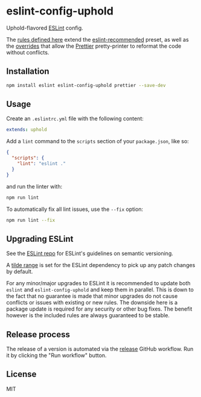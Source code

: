 # eslint-config-uphold

Uphold-flavored [ESLint](https://eslint.org/) config.

The [rules defined here](https://github.com/uphold/eslint-config-uphold/blob/master/src/index.js)
extend the [eslint-recommended](https://github.com/eslint/eslint/blob/master/conf/eslint-recommended.js) preset,
as well as the [overrides](https://github.com/prettier/eslint-config-prettier/blob/master/index.js)
that allow the [Prettier](https://prettier.io) pretty-printer to reformat the code without conflicts.

## Installation

```sh
npm install eslint eslint-config-uphold prettier --save-dev
```

## Usage

Create an `.eslintrc.yml` file with the following content:

```yaml
extends: uphold
```

Add a `lint` command to the `scripts` section of your `package.json`, like so:

```json
{
  "scripts": {
    "lint": "eslint ."
  }
}
```

and run the linter with:

```sh
npm run lint
```

To automatically fix all lint issues, use the `--fix` option:

```sh
npm run lint --fix
```

## Upgrading ESLint

See the [ESLint repo](https://github.com/eslint/eslint#semantic-versioning-policy) for ESLint's guidelines on semantic versioning.

A [tilde range](https://docs.npmjs.com/cli/v6/using-npm/semver#tilde-ranges-123-12-1) is set for the ESLint dependency to pick up any patch changes by default.

For any minor/major upgrades to ESLint it is recommended to update both `eslint` and `eslint-config-uphold` and keep them in parallel.
This is down to the fact that no guarantee is made that minor upgrades do not cause conflicts or issues with existing or new rules.
The downside here is a package update is required for any security or other bug fixes.
The benefit however is the included rules are always guaranteed to be stable.

## Release process

The release of a version is automated via the [release](https://github.com/uphold/eslint-config-uphold/.github/workflows/release.yml) GitHub workflow.
Run it by clicking the "Run workflow" button.

## License

MIT
